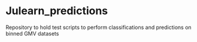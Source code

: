 # Julearn_predictions
Repository to hold test scripts to perform classifications and predictions on binned GMV datasets
